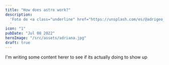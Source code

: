 ```yaml
---
title: "How does astro work?"
description:
  'Foto de <a class="underline" href="https://unsplash.com/es/@adrigeo_?utm_content=creditCopyText&utm_medium=referral&utm_source=unsplash">Adrianna Geo</a> en <a href="https://unsplash.com/es/fotos/una-pintura-en-el-techo-de-un-edificio-1rBg5YSi00c?utm_content=creditCopyText&utm_medium=referral&utm_source=unsplash" class="underline">Unsplash</a>
  '
icon: "1"
pubDate: "Jul 08 2022"
heroImage: "/src/assets/adriana.jpg"
draft: true
---
```


I'm writing some content herer to see if its actually doing to show up
